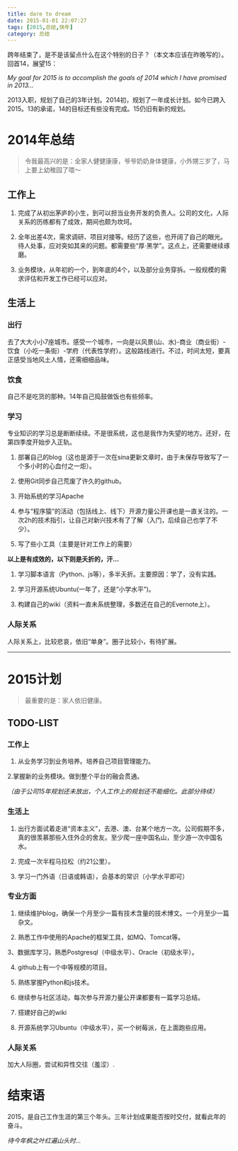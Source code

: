 ```yaml
---
title: dare to dream
date: 2015-01-01 22:07:27
tags: [2015,总结,快年]
category: 总结
---
```

跨年结束了，是不是该留点什么在这个特别的日子？（本文本应该在昨晚写的）。回首14，展望15：

*My goal for 2015 is to accomplish the goals of 2014 which I have promised in 2013…*

<!--more-->
2013入职，规划了自己的3年计划。2014初，规划了一年成长计划。如今已跨入2015。13的承诺，14的目标还有些没有完成。15仍旧有新的规划。

# 2014年总结
>令我最高兴的是：全家人健健康康，爷爷奶奶身体健康，小外甥三岁了，马上要上幼稚园了喂～

## 工作上
1. 完成了从初出茅庐的小生，到可以担当业务开发的负责人。公司的文化，人际关系的历练都有了成效，期间也颇为坎坷。

2. 全年出差4次，需求调研、项目对接等。经历了这些，也开阔了自己的眼光。待人处事，应对突如其来的问题。都需要些“厚·黑学”。这点上，还需要继续琢磨。

3. 业务模块，从年初的一个，到年底的4个，以及部分业务穿拆。一般规模的需求评估和开发工作已经可以应对。

## 生活上

### 出行
去了大大小小7座城市。感受一个城市，一向是以风景(山、水)-商业（商业街）-饮食（小吃一条街）-学府（代表性学府）。这般路线进行。不过，时间太短，要真正感受当地风土人情，还需细细品味。

### 饮食
自己不是吃货的那种。14年自己捣鼓做饭也有些频率。

### 学习
专业知识的学习总是断断续续。不是很系统，这也是我作为失望的地方。还好，在第四季度开始步入正轨。

1. 部署自己的blog（这也是源于一次在sina更新文章时，由于未保存导致写了一个多小时的心血付之一炬）。

2. 使用Git同步自己荒废了许久的github。

3. 开始系统的学习Apache

4. 参与“程序猿”的活动（包括线上、线下）开源力量公开课也是一直关注的。一次2h的技术指引，让自己对新兴技术有了了解（入门，后续自己也学了不少）。

5. 写了些小工具（主要是针对工作上的需要）

**以上是有成效的，以下则是夭折的，汗...**

1. 学习脚本语言（Python、js等），多半夭折。主要原因：学了，没有实践。

2. 学习开源系统Ubuntu(一年了，还是“小学水平”)。

3. 构建自己的wiki（资料一直未系统整理，多数还在自己的Evernote上）。

### 人际关系
人际关系上，比较悲哀，依旧“单身”。圈子比较小，有待扩展。

---

# 2015计划
>最重要的是：家人依旧健康。

## TODO-LIST
### 工作上
1. 从业务学习到业务培养。培养自己项目管理能力。

2.掌握新的业务模块。做到整个平台的融会贯通。

*（由于公司15年规划还未放出，个人工作上的规划还不能细化。此部分待续）*

### 生活上

1. 出行方面试着走进“资本主义”，去港、澳、台某个地方一次。公司假期不多，真的很羡慕那些入住外企的舍友。至少爬一座中国名山，至少游一次中国名水。

2. 完成一次半程马拉松（约21公里）。

3. 学习一门外语（日语或韩语），会基本的常识（小学水平即可）

### 专业方面

1. 继续维护blog，确保一个月至少一篇有技术含量的技术博文。一个月至少一篇杂文。

2. 熟悉工作中使用的Apache的框架工具，如MQ、Tomcat等。

3、数据库学习，熟悉Postgresql（中级水平）、Oracle（初级水平）。

4. github上有一个中等规模的项目。

5. 熟练掌握Python和js技术。

6. 继续参与社区活动，每次参与开源力量公开课都要有一篇学习总结。

7. 搭建好自己的wiki

8. 开源系统学习Ubuntu（中级水平），买一个树莓派，在上面跑些应用。

### 人际关系
加大人际圈，尝试和异性交往（羞涩）.

# 结束语
2015，是自己工作生涯的第三个年头。三年计划成果能否按时交付，就看此年的奋斗。

*待今年枫之叶红遍山头时...*
